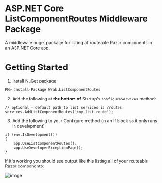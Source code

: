 # ASP.NET Core ListComponentRoutes Middleware Package

A middleware nuget package for listing all routeable Razor components in an ASP.NET Core app.

# Getting Started

1. Install NuGet package

```
PM> Install-Package Wrak.ListComponentRoutes
```
2. Add the following at **the bottom of** Startup's `ConfigureServices` method:

```
// optional - default path to list services is /routes
services.AddListComponentRoutes('/my-list-route');
```
3. Add the following to your Configure method (in an if block so it only runs in development)
```
if (env.IsDevelopment())
{
    app.UseListComponentRoutes();
    app.UseDeveloperExceptionPage();
}
```
If it's working you should see output like this listing all of your routeable Razor components:

![image](https://user-images.githubusercontent.com/782127/52003616-0e497b80-2493-11e9-856c-1d4ef9207be0.png)

